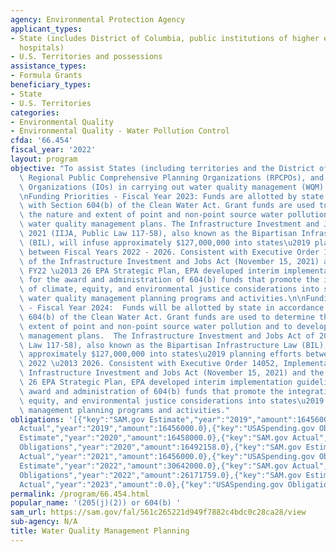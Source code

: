 ```yaml
---
agency: Environmental Protection Agency
applicant_types:
- State (includes District of Columbia, public institutions of higher education and
  hospitals)
- U.S. Territories and possessions
assistance_types:
- Formula Grants
beneficiary_types:
- State
- U.S. Territories
categories:
- Environmental Quality
- Environmental Quality - Water Pollution Control
cfda: '66.454'
fiscal_year: '2022'
layout: program
objective: "To assist States (including territories and the District of Columbia),\
  \ Regional Public Comprehensive Planning Organizations (RPCPOs), and Interstate\
  \ Organizations (IOs) in carrying out water quality management (WQM) planning.\n\
  \nFunding Priorities - Fiscal Year 2023: Funds are allotted by state in accordance\
  \ with Section 604(b) of the Clean Water Act. Grant funds are used to determine\
  \ the nature and extent of point and non-point source water pollution and to develop\
  \ water quality management plans. The Infrastructure Investment and Jobs Act of\
  \ 2021 (IIJA, Public Law 117-58), also known as the Bipartisan Infrastructure Law\
  \ (BIL), will infuse approximately $127,000,000 into states\u2019 planning efforts\
  \ between Fiscal Years 2022 - 2026. Consistent with Executive Order 14052, Implementation\
  \ of the Infrastructure Investment and Jobs Act (November 15, 2021) and the EPA\
  \ FY22 \u2013 26 EPA Strategic Plan, EPA developed interim implementation guidelines\
  \ for the award and administration of 604(b) funds that promote the integration\
  \ of climate, equity, and environmental justice considerations into states\u2019\
  \ water quality management planning programs and activities.\n\nFunding Priorities\
  \ - Fiscal Year 2024:  Funds will be allotted by state in accordance with Section\
  \ 604(b) of the Clean Water Act. Grant funds are used to determine the nature and\
  \ extent of point and non-point source water pollution and to develop water quality\
  \ management plans.  The Infrastructure Investment and Jobs Act of 2021 (IIJA, Public\
  \ Law 117-58), also known as the Bipartisan Infrastructure Law (BIL), will infuse\
  \ approximately $127,000,000 into states\u2019 planning efforts between Fiscal Years\
  \ 2022 \u2013 2026. Consistent with Executive Order 14052, Implementation of the\
  \ Infrastructure Investment and Jobs Act (November 15, 2021) and the EPA FY22 \u2013\
  \ 26 EPA Strategic Plan, EPA developed interim implementation guidelines for the\
  \ award and administration of 604(b) funds that promote the integration of climate,\
  \ equity, and environmental justice considerations into states\u2019 water quality\
  \ management planning programs and activities."
obligations: '[{"key":"SAM.gov Estimate","year":"2019","amount":16456000.0},{"key":"SAM.gov
  Actual","year":"2019","amount":16456000.0},{"key":"USASpending.gov Obligations","year":"2019","amount":16229340.0},{"key":"SAM.gov
  Estimate","year":"2020","amount":16458000.0},{"key":"SAM.gov Actual","year":"2020","amount":16458000.0},{"key":"USASpending.gov
  Obligations","year":"2020","amount":16492158.0},{"key":"SAM.gov Estimate","year":"2021","amount":16458000.0},{"key":"SAM.gov
  Actual","year":"2021","amount":16456000.0},{"key":"USASpending.gov Obligations","year":"2021","amount":16606730.0},{"key":"SAM.gov
  Estimate","year":"2022","amount":30642000.0},{"key":"SAM.gov Actual","year":"2022","amount":30642000.0},{"key":"USASpending.gov
  Obligations","year":"2022","amount":26171759.0},{"key":"SAM.gov Estimate","year":"2023","amount":30809000.0},{"key":"SAM.gov
  Actual","year":"2023","amount":0.0},{"key":"USASpending.gov Obligations","year":"2023","amount":9954210.0}]'
permalink: /program/66.454.html
popular_name: '(205(j)(2)) or 604(b) '
sam_url: https://sam.gov/fal/561c265221d949f7882c4bdc0c28ca28/view
sub-agency: N/A
title: Water Quality Management Planning
---
```

